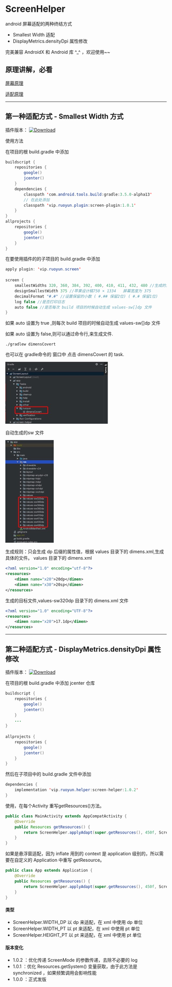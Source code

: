 # ScreenHelper

android 屏幕适配的两种终结方式
- Smallest Width 适配
- DisplayMetrics.densityDpi 属性修改

完美兼容 AndroidX 和 Android 库 ^_^ ，欢迎使用~~

## 原理讲解，必看

[屏幕原理](https://ruoyun.vip/post/android%E5%B1%8F%E5%B9%95%E9%80%82%E9%85%8D-%E5%BF%85%E5%A4%87%E7%9F%A5%E8%AF%86/) 

[适配原理](https://ruoyun.vip/post/android%E5%B1%8F%E5%B9%95%E9%80%82%E9%85%8D-%E7%BB%88%E7%BB%93%E8%80%85/) 

---

## 第一种适配方式 - Smallest Width 方式
插件版本：
[ ![Download](https://api.bintray.com/packages/bugyun/maven/screen-plugin/images/download.svg?version=1.0.1) ](https://bintray.com/bugyun/maven/screen-plugin/1.0.1/link)

使用方法

在项目的根 build.gradle 中添加

```java
buildscript {
    repositories {
        google()
        jcenter()
    }
    dependencies {
        classpath 'com.android.tools.build:gradle:3.5.0-alpha13'
        // 在此处添加
        classpath 'vip.ruoyun.plugin:screen-plugin:1.0.1'
    }
}
allprojects {
    repositories {
        google()
        jcenter()
    }
}
```

在要使用插件的的子项目的 build.gradle 中添加

```java
apply plugin: 'vip.ruoyun.screen'

screen {
    smallestWidths 320, 360, 384, 392, 400, 410, 411, 432, 480 //生成的目标屏幕宽度的适配文件
    designSmallestWidth 375 //苹果设计稿750 × 1334   屏幕宽度为 375
    decimalFormat "#.#" //设置保留的小数 ( #.## 保留2位) ( #.# 保留1位)
    log false //是否打印日志
    auto false //是否每次 build 项目的时候自动生成 values-sw[]dp 文件
}
```

如果 auto 设置为 true ,则每次 build 项目的时候自动生成 values-sw[]dp 文件

如果 auto 设置为 false,则可以通过命令行,来生成文件.
```
./gradlew dimensCovert
```
也可以在 gradle命令的 窗口中 点击 dimensCovert 的 task.

![](https://github.com/bugyun/ScreenHelper/blob/master/art/15572467899577.jpg?raw=true)

自动生成的sw 文件

![](https://github.com/bugyun/ScreenHelper/blob/master/art/15572468488661.jpg?raw=true)

生成规则：只会生成 dp 后缀的属性值，根据 values 目录下的 dimens.xml,生成具体的文件。
values 目录下的 dimens.xml
```xml
<?xml version="1.0" encoding="utf-8"?>
<resources>
    <dimen name="x20">20dp</dimen>
    <dimen name="x30">20sp</dimen>
</resources>
```
生成的目标文件,values-sw320dp 目录下的 dimens.xml 文件
```xml
<?xml version="1.0" encoding="UTF-8"?>
<resources>
    <dimen name="x20">17.1dp</dimen>
</resources>
```

---

## 第二种适配方式 - DisplayMetrics.densityDpi 属性修改
插件版本：
[ ![Download](https://api.bintray.com/packages/bugyun/maven/screen-helper/images/download.svg?version=1.0.2) ](https://bintray.com/bugyun/maven/screen-helper/1.0.2/link)

在项目的根 build.gradle 中添加 jcenter 仓库
```java
buildscript {
    repositories {
        google()
        jcenter()
    }
    ...
}

allprojects {
    repositories {
        google()
        jcenter()
    }
}
```
然后在子项目中的 build.gradle 文件中添加
```java
dependencies {
    implementation 'vip.ruoyun.helper:screen-helper:1.0.2'
}
```

使用，在每个Activity 重写getResources()方法。
```java
public class MainActivity extends AppCompatActivity {
    @Override
    public Resources getResources() {
        return ScreenHelper.applyAdapt(super.getResources(), 450f, ScreenHelper.WIDTH_DP);
    }
}
```

如果是悬浮窗适配，因为 inflate 用到的 context 是 application 级别的，所以需要在自定义的 Application 中重写 getResource。

```java
public class App extends Application {
    @Override
    public Resources getResources() {
        return ScreenHelper.applyAdapt(super.getResources(), 450f, ScreenHelper.WIDTH_DP);
    }
}
```

#### 类型
- ScreenHelper.WIDTH_DP 以 dp 来适配，在 xml 中使用 dp 单位
- ScreenHelper.WIDTH_PT 以 pt 来适配，在 xml 中使用 pt 单位
- ScreenHelper.HEIGHT_PT 以 pt 来适配，在 xml 中使用 pt 单位


#### 版本变化
- 1.0.2 ：优化传递 ScreenMode 的参数传递，去除不必要的 log
- 1.0.1 ：优化 Resources.getSystem() 变量获取，由于此方法是 synchronized ，如果频繁调用会影响性能
- 1.0.0 ：正式发版
